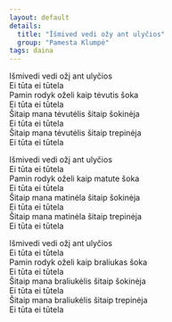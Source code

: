 ```yaml
---
layout: default
details:
  title: "Ǐšmived vedi ožy ant ulyčios"
  group: "Pamesta Klumpė"
tags: daina
---
```

Išmivedi vedi ožį ant ulyčios  
Ei tūta ei tūtela  
Pamin rodyk oželi kaip tėvutis šoka  
Ei tūta ei tūtela  
Šitaip mana tėvutėlis šitaip šokinėja  
Ei tūta ei tūtela  
Šitaip mana tėvutėlis šitaip trepinėja  
Ei tūta ei tūtela  

Išmivedi vedi ožį ant ulyčios  
Ei tūta ei tūtela  
Pamin rodyk oželi kaip matute šoka  
Ei tūta ei tūtela  
Šitaip mana matinėla šitaip šokinėja  
Ei tūta ei tūtela  
Šitaip mana matinėla šitaip trepinėja  
Ei tūta ei tūtela  

Išmivedi vedi ožį ant ulyčios  
Ei tūta ei tūtela  
Pamin rodyk oželi kaip braliukas šoka  
Ei tūta ei tūtela  
Šitaip mana braliukėlis šitaip šokinėja  
Ei tūta ei tūtela  
Šitaip mana braliukėlis šitaip trepinėja  
Ei tūta ei tūtela  
